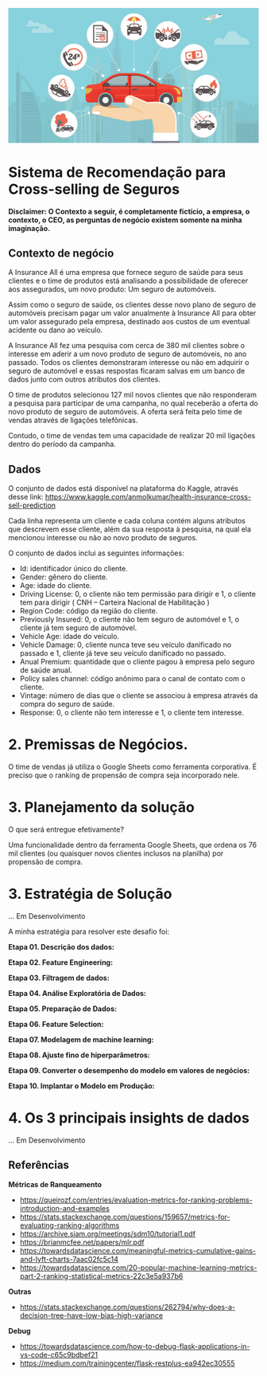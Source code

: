 ![](/img/car-insurance.jpg)

# Sistema de Recomendação para Cross-selling de Seguros

**Disclaimer: O Contexto a seguir, é completamente fictício, a empresa, o contexto, o CEO, as perguntas de negócio existem somente na minha imaginação.**

## ****Contexto de negócio****

A Insurance All é uma empresa que fornece seguro de saúde para seus clientes e o time de produtos está analisando a possibilidade de oferecer aos assegurados, um novo produto: Um seguro de automóveis.

Assim como o seguro de saúde, os clientes desse novo plano de seguro de automóveis precisam pagar um valor anualmente à Insurance All para obter um valor assegurado pela empresa, destinado aos custos de um eventual acidente ou dano ao veículo.

A Insurance All fez uma pesquisa com cerca de 380 mil clientes sobre o interesse em aderir a um novo produto de seguro de automóveis, no ano passado. Todos os clientes demonstraram interesse ou não em adquirir o seguro de automóvel e essas respostas ficaram salvas em um banco de dados junto com outros atributos dos clientes.

O time de produtos selecionou 127 mil novos clientes que não responderam a pesquisa para participar de uma campanha, no qual receberão a oferta do novo produto de seguro de automóveis. A oferta será feita pelo time de vendas através de ligações telefônicas.

Contudo, o time de vendas tem uma capacidade de realizar 20 mil ligações dentro do período da campanha.


## ****Dados****

O conjunto de dados está disponível na plataforma do Kaggle, através desse link: https://www.kaggle.com/anmolkumar/health-insurance-cross-sell-prediction 

Cada linha representa um cliente e cada coluna contém alguns atributos que descrevem esse cliente, além da sua resposta à pesquisa, na qual ela mencionou interesse ou não ao novo produto de seguros. 

O conjunto de dados inclui as seguintes informações:
- Id: identificador único do cliente.
- Gender: gênero do cliente.
- Age: idade do cliente.
- Driving License: 0, o cliente não tem permissão para dirigir e 1, o cliente tem para dirigir ( CNH – Carteira Nacional de Habilitação )
- Region Code: código da região do cliente.
- Previously Insured: 0, o cliente não tem seguro de automóvel e 1, o cliente já tem seguro de automóvel.
- Vehicle Age: idade do veículo.
- Vehicle Damage: 0, cliente nunca teve seu veículo danificado no passado e 1, cliente já teve seu veículo danificado no passado.
- Anual Premium: quantidade que o cliente pagou à empresa pelo seguro de saúde anual.
- Policy sales channel: código anônimo para o canal de contato com o cliente.
- Vintage: número de dias que o cliente se associou à empresa através da compra do seguro de saúde.
- Response: 0, o cliente não tem interesse e 1, o cliente tem interesse.

# 2. Premissas de Negócios.

O time de vendas já utiliza o Google Sheets como ferramenta corporativa. É preciso que o ranking de propensão de compra seja incorporado nele.

# 3. Planejamento da solução

O que será entregue efetivamente?

Uma funcionalidade dentro da ferramenta Google Sheets, que ordena os 76 mil clientes (ou quaisquer novos clientes inclusos na planilha) por propensão de compra.

# 3. Estratégia de Solução

... Em Desenvolvimento

A minha estratégia para resolver este desafio foi:

**Etapa 01. Descrição dos dados:**

**Etapa 02. Feature Engineering:**

**Etapa 03. Filtragem de dados:**

**Etapa 04. Análise Exploratória de Dados:**

**Etapa 05. Preparação de Dados:**

**Etapa 06. Feature Selection:**

**Etapa 07. Modelagem de machine learning:**

**Etapa 08. Ajuste fino de hiperparâmetros:**

**Etapa 09. Converter o desempenho do modelo em valores de negócios:**

**Etapa 10. Implantar o Modelo em Produção:**

# 4. Os 3 principais insights de dados

... Em Desenvolvimento

<!-- **Hipótese 01:**

**Verdadeiro/falso.**

**Hipótese 02:**

**Verdadeiro/falso.**

**Hipótese 03:**

**Verdadeiro/falso.**

# 5. Modelo de aprendizado de máquina aplicado

# 6. Desempenho do Modelo de Aprendizado de Máquina

# 7. Resultados de Negócios

# 8. Conclusões

# 9. Lições aprendidas

# 10. Próximos passos para melhorar -->


## Referências
**Métricas de Ranqueamento**
- https://queirozf.com/entries/evaluation-metrics-for-ranking-problems-introduction-and-examples
- https://stats.stackexchange.com/questions/159657/metrics-for-evaluating-ranking-algorithms
- https://archive.siam.org/meetings/sdm10/tutorial1.pdf
- https://brianmcfee.net/papers/mlr.pdf
- https://towardsdatascience.com/meaningful-metrics-cumulative-gains-and-lyft-charts-7aac02fc5c14
- https://towardsdatascience.com/20-popular-machine-learning-metrics-part-2-ranking-statistical-metrics-22c3e5a937b6

**Outras**
- https://stats.stackexchange.com/questions/262794/why-does-a-decision-tree-have-low-bias-high-variance

**Debug**
- https://towardsdatascience.com/how-to-debug-flask-applications-in-vs-code-c65c9bdbef21
- https://medium.com/trainingcenter/flask-restplus-ea942ec30555

